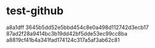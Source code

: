 # test-github
a8a1dff
3645b5dd52e5bbd454c8e0a498d112742d3ecb17
87ad2f28a9414bc3b19dd42bf5dde53ec99cc8ba
a8819cf41b4a341fad174124c317a5af3ab62c81
